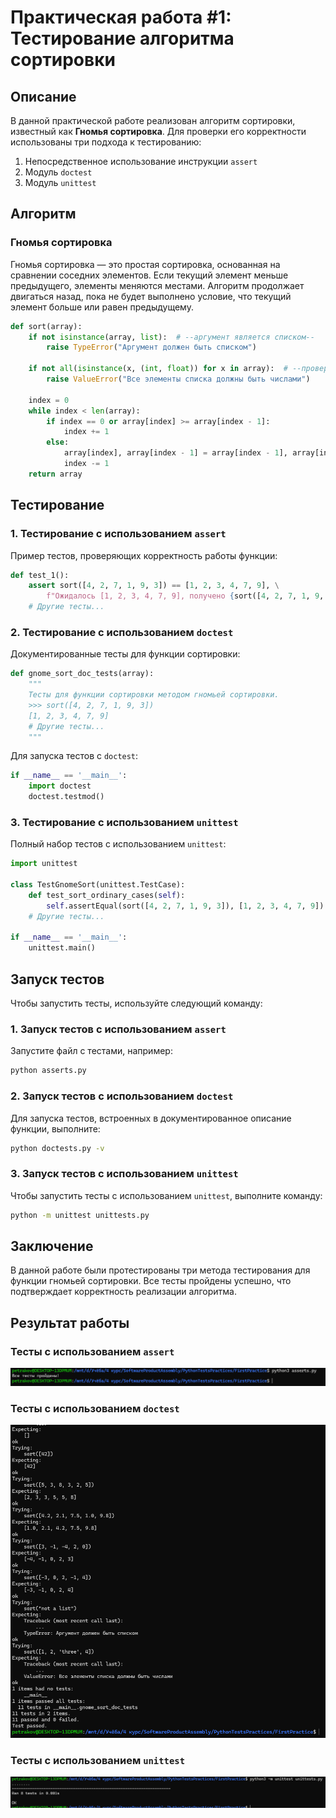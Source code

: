 # Практическая работа #1: Тестирование алгоритма сортировки

## Описание

В данной практической работе реализован алгоритм сортировки, известный как **Гномья сортировка**. Для проверки его корректности использованы три подхода к тестированию:

1. Непосредственное использование инструкции `assert`
2. Модуль `doctest`
3. Модуль `unittest`

## Алгоритм

### Гномья сортировка

Гномья сортировка — это простая сортировка, основанная на сравнении соседних элементов. Если текущий элемент меньше предыдущего, элементы меняются местами. Алгоритм продолжает двигаться назад, пока не будет выполнено условие, что текущий элемент больше или равен предыдущему.

```python
def sort(array):
    if not isinstance(array, list):  # --аргумент является списком--
        raise TypeError("Аргумент должен быть списком")
    
    if not all(isinstance(x, (int, float)) for x in array):  # --проверка, что все элементы списка числа--
        raise ValueError("Все элементы списка должны быть числами")

    index = 0
    while index < len(array):
        if index == 0 or array[index] >= array[index - 1]:
            index += 1
        else:
            array[index], array[index - 1] = array[index - 1], array[index]
            index -= 1
    return array
```

## Тестирование

### 1. Тестирование с использованием `assert`

Пример тестов, проверяющих корректность работы функции:

```python
def test_1():
    assert sort([4, 2, 7, 1, 9, 3]) == [1, 2, 3, 4, 7, 9], \
        f"Ожидалось [1, 2, 3, 4, 7, 9], получено {sort([4, 2, 7, 1, 9, 3])}"
    # Другие тесты...
```

### 2. Тестирование с использованием `doctest`

Документированные тесты для функции сортировки:

```python
def gnome_sort_doc_tests(array):
    """
    Тесты для функции сортировки методом гномьей сортировки.
    >>> sort([4, 2, 7, 1, 9, 3])
    [1, 2, 3, 4, 7, 9]
    # Другие тесты...
    """
```

Для запуска тестов с `doctest`:

```python
if __name__ == '__main__':
    import doctest
    doctest.testmod()
```

### 3. Тестирование с использованием `unittest`

Полный набор тестов с использованием `unittest`:

```python
import unittest

class TestGnomeSort(unittest.TestCase):
    def test_sort_ordinary_cases(self):
        self.assertEqual(sort([4, 2, 7, 1, 9, 3]), [1, 2, 3, 4, 7, 9])
    # Другие тесты...
    
if __name__ == '__main__':
    unittest.main()
```

## Запуск тестов

Чтобы запустить тесты, используйте следующий команду:

### 1. Запуск тестов с использованием `assert`

Запустите файл с тестами, например:

```bash
python asserts.py
```

### 2. Запуск тестов с использованием `doctest`

Для запуска тестов, встроенных в документированное описание функции, выполните:

```bash
python doctests.py -v
```

### 3. Запуск тестов с использованием `unittest`

Чтобы запустить тесты с использованием `unittest`, выполните команду:

```bash
python -m unittest unittests.py
```

## Заключение

В данной работе были протестированы три метода тестирования для функции гномьей сортировки. Все тесты пройдены успешно, что подтверждает корректность реализации алгоритма.

## Результат работы

### Тесты с использованием `assert`

![unittest](./assets/img/asserts.png)

### Тесты с использованием `doctest`

![unittest](./assets/img/doctest.png)

### Тесты с использованием `unittest`

![unittest](./assets/img/unittest.png)